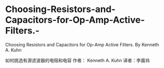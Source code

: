 # Choosing-Resistors-and-Capacitors-for-Op-Amp-Active-Filters.-
Choosing Resistors and Capacitors for Op-Amp Active Filters. By Kenneth A. Kuhn 

如何挑选有源滤波器的电阻和电容 作者： Kenneth A. Kuhn 译者：李晨祎
